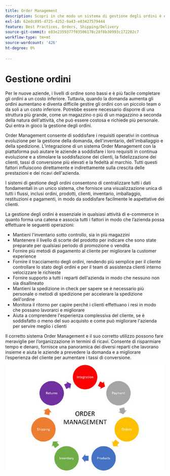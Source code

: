 ```yaml
---
title: Order Management
description: Scopri in che modo un sistema di gestione degli ordini è essenziale per la tua attività di e-commerce.
exl-id: 62edc895-d725-4252-9a43-e03427579444
feature: Best Practices, Orders, Shipping/Delivery
source-git-commit: e83e2359377f03506178c28f8b30993c172282c7
workflow-type: tm+mt
source-wordcount: '426'
ht-degree: 0%

---
```


# Gestione ordini

Per le nuove aziende, i livelli di ordine sono bassi e è più facile
completare gli ordini a un costo inferiore. Tuttavia, quando la domanda aumenta gli ordini aumentano e diventa difficile gestire gli ordini con un piccolo team o da soli a un costo inferiore. Potrebbe essere necessario disporre di una struttura più grande, come un magazzino o più di un magazzino a seconda della natura dell&#39;attività, che può essere costosa e richiede più personale. Qui entra in gioco la gestione degli ordini.

Order Management consente di soddisfare i requisiti operativi in continua evoluzione per la gestione della domanda, dell&#39;inventario, dell&#39;imballaggio e della spedizione. L’integrazione di un sistema Order Management con la piattaforma può aiutare le aziende a soddisfare i loro requisiti in continua evoluzione e a stimolare la soddisfazione dei clienti, la fidelizzazione dei clienti, tassi di conversione più elevati e la fedeltà al marchio. Tutti questi fattori influiscono direttamente e indirettamente sulla crescita delle prestazioni e dei ricavi dell&#39;azienda.

I sistemi di gestione degli ordini consentono di centralizzare tutti i dati fondamentali in un unico sistema, che fornisce una visualizzazione unica di tutti i flussi, inclusi ordini, prodotti, clienti, inventario, imballaggio, restituzioni e pagamenti, in modo da soddisfare facilmente le aspettative dei clienti.

La gestione degli ordini è essenziale in qualsiasi attività di e-commerce in quanto forma una catena e associa tutti i fattori in modo che l’azienda possa effettuare le seguenti operazioni:

- Mantieni l&#39;inventario sotto controllo, sia in più magazzini
- Mantenere il livello di scorte del prodotto per indicare che sono state preparate per qualsiasi periodo di promozione o vendita
- Fornire più metodi di pagamento al cliente per migliorare la customer experience
- Fornire il tracciamento degli ordini, rendendo più semplice per il cliente controllare lo stato degli ordini e per il team di assistenza clienti interno velocizzare le richieste
- Fornire supporto a tutti i reparti dell&#39;azienda in modo che nessuno non sia disallineato
- Mantieni la spedizione in check per sapere se è necessario più personale o metodi di spedizione per accelerare la spedizione dell&#39;ordine
- Monitora il ritorno per capire perché i clienti effettuano i resi in modo che possano lavorarci e migliorare
- Aiuta a comprendere l&#39;esperienza complessiva del cliente, se è soddisfatto o meno del suo acquisto e come può migliorare l&#39;azienda per servire meglio i clienti

Il corretto sistema Order Management e il suo corretto utilizzo possono fare meraviglie per l’organizzazione in termini di ricavi. Consente di risparmiare tempo e denaro, fornisce una panoramica dei diversi reparti che lavorano insieme e aiuta le aziende a prevedere la domanda e a migliorare l’esperienza del cliente per aumentare i tassi di conversione.

![Diagramma del processo di gestione ordini](../../assets/playbooks/order-management.png)
